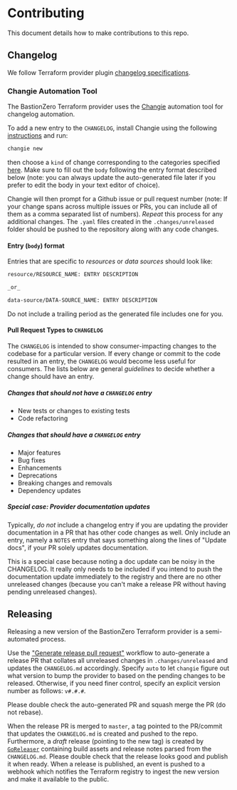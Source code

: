 # Contributing

This document details how to make contributions to this repo.

## Changelog

We follow Terraform provider plugin [changelog specifications](https://developer.hashicorp.com/terraform/plugin/best-practices/versioning#changelog-specification).

### Changie Automation Tool

The BastionZero Terraform provider uses the [Changie](https://changie.dev/)
automation tool for changelog automation.

To add a new entry to the `CHANGELOG`, install Changie using the following [instructions](https://changie.dev/guide/installation/)
and run:

```bash
changie new
```

then choose a `kind` of change corresponding to the categories specified [here](https://developer.hashicorp.com/terraform/plugin/best-practices/versioning#categorization).
Make sure to fill out the `body` following the entry format described below
(note: you can always update the auto-generated file later if you prefer to edit
the body in your text editor of choice).

Changie will then prompt for a Github issue or pull request number (note: If
your change spans across multiple issues or PRs, you can include all of them as
a comma separated list of numbers). _Repeat_ this process for any additional
changes. The `.yaml` files created in the `.changes/unreleased` folder should be
pushed to the repository along with any code changes.

#### Entry (`body`) format

Entries that are specific to _resources_ or _data sources_ should look like:

```markdown
resource/RESOURCE_NAME: ENTRY DESCRIPTION 

_or_

data-source/DATA-SOURCE_NAME: ENTRY DESCRIPTION
```

Do not include a trailing period as the generated file includes one for you.

#### Pull Request Types to `CHANGELOG`

The `CHANGELOG` is intended to show consumer-impacting changes to the codebase
for a particular version. If every change or commit to the code resulted in an
entry, the `CHANGELOG` would become less useful for consumers. The lists below
are general _guidelines_ to decide whether a change should have an entry.

##### Changes that should not have a `CHANGELOG` entry

* New tests or changes to existing tests
* Code refactoring

##### Changes that should have a `CHANGELOG` entry

* Major features
* Bug fixes
* Enhancements
* Deprecations
* Breaking changes and removals
* Dependency updates

##### **Special case**: Provider documentation updates

Typically, *do not* include a changelog entry if you are updating the provider
documentation in a PR that has other code changes as well. Only include an
entry, namely a `NOTES` entry that says something along the lines of "Update
docs", if your PR solely updates documentation.

This is a special case because noting a doc update can be noisy in the
CHANGELOG. It really only needs to be included if you intend to push the
documentation update immediately to the registry and there are no other
unreleased changes (because you can't make a release PR without having pending
unreleased changes).

## Releasing

Releasing a new version of the BastionZero Terraform provider is a
semi-automated process.

Use the ["Generate release pull
request"](https://github.com/bastionzero/terraform-provider-bastionzero/actions/workflows/gen-release-pr.yml)
workflow to auto-generate a release PR that collates all unreleased changes in
`.changes/unreleased` and updates the `CHANGELOG.md` accordingly. Specify `auto`
to let `changie` figure out what version to bump the provider to based on the
pending changes to be released. Otherwise, if you need finer control, specify an
explicit version number as follows: `v#.#.#`.

Please double check the auto-generated PR and squash merge the PR (do not
rebase).

When the release PR is merged to `master`, a tag pointed to the PR/commit that
updates the `CHANGELOG.md` is created and pushed to the repo. Furthermore, a
_draft_ release (pointing to the new tag) is created by
[`GoReleaser`](https://goreleaser.com/) containing build assets and release
notes parsed from the `CHANGELOG.md`. Please double check that the release looks
good and publish it when ready. When a release is published, an event is pushed
to a webhook which notifies the Terraform registry to ingest the new version and
make it available to the public.